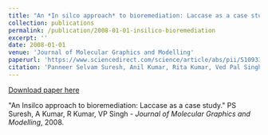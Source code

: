 ```yaml
---
title: "An *In silco approach* to bioremediation: Laccase as a case study"
collection: publications
permalink: /publication/2008-01-01-insilico-bioremediation
excerpt: ''
date: 2008-01-01
venue: 'Journal of Molecular Graphics and Modelling'
paperurl: 'https://www.sciencedirect.com/science/article/abs/pii/S1093326307000915'
citation: 'Panneer Selvam Suresh, Anil Kumar, Rita Kumar, Ved Pal Singh.'
---
```


[Download paper here](http://academicpages.github.io/files/paper2.pdf)


"An Insilco approach to bioremediation: Laccase as a case study."
PS Suresh, A Kumar, R Kumar, VP Singh - <i> Journal of Molecular Graphics and Modelling</i>, 2008.
